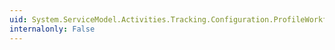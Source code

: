 ```yaml
---
uid: System.ServiceModel.Activities.Tracking.Configuration.ProfileWorkflowElement.WorkflowInstanceQueries
internalonly: False
---
```

